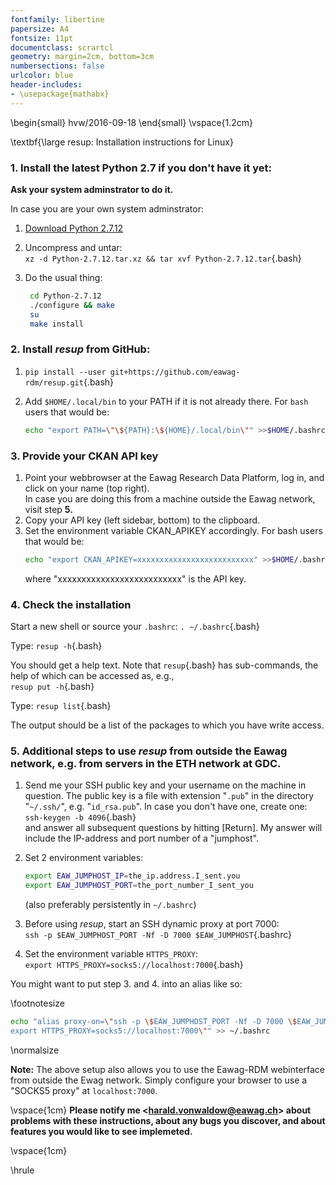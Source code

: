 ```yaml
---
fontfamily: libertine
papersize: A4
fontsize: 11pt
documentclass: scrartcl
geometry: margin=2cm, bottom=3cm
numbersections: false
urlcolor: blue
header-includes:
- \usepackage{mathabx}
---
```

\begin{small}
hvw/2016-09-18
\end{small}
\vspace{1.2cm}

\textbf{\large resup: Installation instructions for Linux}

### 1. Install the latest Python 2.7 if you don't have it yet:

**Ask your system adminstrator to do it.**

In case you are your own system adminstrator:

1. [Download Python 2.7.12](https://www.python.org/ftp/python/2.7.12/Python-2.7.12.tar.xz)
2. Uncompress and untar:    
    `xz -d Python-2.7.12.tar.xz && tar xvf Python-2.7.12.tar`{.bash}
3. Do the usual thing:    

	~~~bash
	 cd Python-2.7.12
	 ./configure && make
	 su
	 make install
	~~~

### 2. Install *resup* from GitHub:

1. `pip install --user git+https://github.com/eawag-rdm/resup.git`{.bash}
2. Add `$HOME/.local/bin` to your PATH if it is not already there. For `bash` users that would be:    

	```bash
	echo "export PATH=\"\${PATH}:\${HOME}/.local/bin\"" >>$HOME/.bashrc
	```

###  3. Provide your CKAN API key

1. Point your webbrowser at the Eawag Research Data Platform, log in, and click on your name (top right).    
    In case you are doing this from a machine outside the Eawag network, visit step **5.**
2. Copy your API key (left sidebar, bottom) to the clipboard.
3. Set the environment variable CKAN_APIKEY accordingly. For bash users that would be:    
	```bash
	echo "export CKAN_APIKEY=xxxxxxxxxxxxxxxxxxxxxxxxxx" >>$HOME/.bashrc
	```
	where "xxxxxxxxxxxxxxxxxxxxxxxxxx" is the API key.

### 4. Check the installation

Start a new shell or source your `.bashrc`: `. ~/.bashrc`{.bash}

Type: `resup -h`{.bash}

You should get a help text. Note that `resup`{.bash} has sub-commands,
the help of which can be accessed as, e.g.,\
`resup put -h`{.bash}

Type: `resup list`{.bash}

The output should be a list of the packages to which you have write access.



### 5. Additional steps to use  *resup* from outside the Eawag network, e.g. from servers in the ETH network at GDC.


1. Send me your SSH public key and your username on the machine in question. The public key is a file with extension "`.pub`" in the directory "`~/.ssh/`", e.g. "`id_rsa.pub`". In case you don't have one, create one:    
    `ssh-keygen -b 4096`{.bash}    
	and answer all subsequent questions by hitting [Return].  My
	answer will include the IP-address and port number of a
	"jumphost".

2. Set 2 environment variables:

	~~~bash
	export EAW_JUMPHOST_IP=the_ip.address.I_sent.you
	export EAW_JUMPHOST_PORT=the_port_number_I_sent_you
    ~~~
	(also preferably persistently in `~/.bashrc`)

3. Before using *resup*, start an SSH dynamic proxy at port 7000:    
    `ssh -p $EAW_JUMPHOST_PORT -Nf -D 7000 $EAW_JUMPHOST`{.bashrc}
4. Set the environment variable `HTTPS_PROXY`:    
    `export HTTPS_PROXY=socks5://localhost:7000`{.bash}

You might want to put step 3. and 4. into an alias like so:

\footnotesize

~~~~bash
echo "alias proxy-on=\"ssh -p \$EAW_JUMPHOST_PORT -Nf -D 7000 \$EAW_JUMPHOST_IP && \
export HTTPS_PROXY=socks5://localhost:7000\"" >> ~/.bashrc
~~~~

\normalsize

**Note:** The above setup also allows you to use the Eawag-RDM webinterface from outside the Ewag network. Simply configure your browser to use a "SOCKS5 proxy" at `localhost:7000`.


\vspace{1cm}
**Please notify me \<harald.vonwaldow@eawag.ch\> about problems with these instructions, about any bugs you discover, and about features you would like to see implemeted.**

\vspace{1cm}

\hrule

